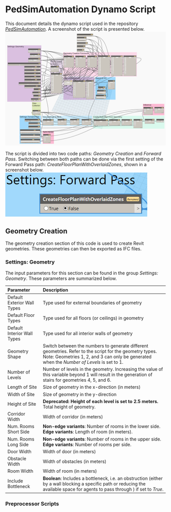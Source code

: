 # PedSimAutomation Dynamo Script

This document details the dynamo script used in the repository [_PedSimAutomation_](https://github.com/patrickberggold/PedSimAutomation/).
A screenshot of the script is presented below. ![Cannot find screenshot of script. Make sure it is in the same folder.](script_screenshot.png)

The script is divided into two code paths: _Geometry Creation_ and _Forward Pass_.
Switching between both paths can be done via the first setting of the Forward Pass path: _CreateFloorPlanWithOverlaidZones_, shown in a screenshot below. ![Cannot find image. Make sure it is in the same folder.](CreateFloorPlanWithOverlaidZones.png)

## Geometry Creation

The geometry creation section of this code is used to create Revit geometries. These geometries can then be exported as IFC files.

### Settings: Geometry

The input parameters for this section can be found in the group _Settings: Geometry_. These parameters are summarized below.

| Parameter                   | Description                                                                                                                                                                                          |
| :-------------------------- | :--------------------------------------------------------------------------------------------------------------------------------------------------------------------------------------------------- |
| Default Exterior Wall Types | Type used for external boundaries of geometry                                                                                                                                                        |
| Default Floor Types         | Type used for all floors (or ceilings) in geometry                                                                                                                                                   |
| Default Interior Wall Types | Type used for all interior walls of geometry                                                                                                                                                         |
| Geometry Shape              | Switch between the numbers to generate different geometries. Refer to the script for the geometry types. Note: Geometries 1, 2, and 3 can only be generated when the _Number of Levels_ is set to 1. |
| Number of Levels            | Number of levels in the geometry. Increasing the value of this variable beyond 1 will result in the generation of stairs for geometries 4, 5, and 6.                                                 |
| Length of Site              | Size of geometry in the x-direction (in meters)                                                                                                                                                      |
| Width of Site               | Size of geometry in the y-direction                                                                                                                                                                  |
| Height of Site              | **Deprecated:** **Height of each level is set to 2.5 meters.** Total height of geometry.                                                                                                             |
| Corridor Width              | Width of corridor (in meters)                                                                                                                                                                        |
| Num. Rooms Short Side       | **Non-edge variants**: Number of rooms in the lower side. **Edge variants**: Length of room (in meters).                                                                                             |
| Num. Rooms Long Side        | **Non-edge variants**: Number of rooms in the upper side. **Edge variants**: Number of rooms per side.                                                                                               |
| Door Width                  | Width of door (in meters)                                                                                                                                                                            |
| Obstacle Width              | Width of obstacles (in meters)                                                                                                                                                                       |
| Room Width                  | Width of room (in meters)                                                                                                                                                                            |
| Include Bottleneck          | **Boolean**: Includes a bottleneck, i.e. an obstruction (either by a wall blocking a specific path or reducing the available space for agents to pass through ) if set to _True_.                    |

### Preprocessor Scripts
